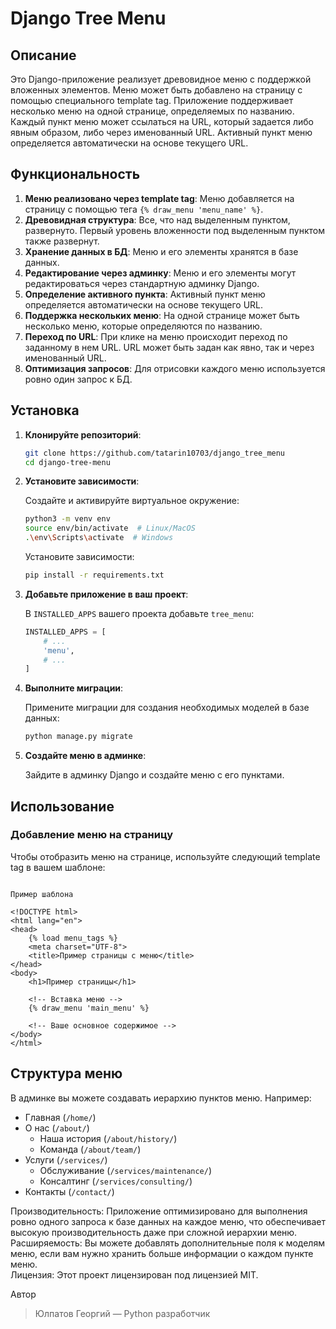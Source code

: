 # Django Tree Menu

## Описание

Это Django-приложение реализует древовидное меню с поддержкой вложенных элементов. Меню может быть добавлено на страницу с помощью специального template tag. Приложение поддерживает несколько меню на одной странице, определяемых по названию. Каждый пункт меню может ссылаться на URL, который задается либо явным образом, либо через именованный URL. Активный пункт меню определяется автоматически на основе текущего URL.

## Функциональность

1. **Меню реализовано через template tag**: Меню добавляется на страницу с помощью тега `{% draw_menu 'menu_name' %}`.
2. **Древовидная структура**: Все, что над выделенным пунктом, развернуто. Первый уровень вложенности под выделенным пунктом также развернут.
3. **Хранение данных в БД**: Меню и его элементы хранятся в базе данных.
4. **Редактирование через админку**: Меню и его элементы могут редактироваться через стандартную админку Django.
5. **Определение активного пункта**: Активный пункт меню определяется автоматически на основе текущего URL.
6. **Поддержка нескольких меню**: На одной странице может быть несколько меню, которые определяются по названию.
7. **Переход по URL**: При клике на меню происходит переход по заданному в нем URL. URL может быть задан как явно, так и через именованный URL.
8. **Оптимизация запросов**: Для отрисовки каждого меню используется ровно один запрос к БД.

## Установка

1. **Клонируйте репозиторий**:

    ```bash
    git clone https://github.com/tatarin10703/django_tree_menu
    cd django-tree-menu
    ```

2. **Установите зависимости**:

    Создайте и активируйте виртуальное окружение:

    ```bash
    python3 -m venv env
    source env/bin/activate  # Linux/MacOS
    .\env\Scripts\activate  # Windows
    ```

    Установите зависимости:

    ```bash
    pip install -r requirements.txt
    ```

3. **Добавьте приложение в ваш проект**:

    В `INSTALLED_APPS` вашего проекта добавьте `tree_menu`:

    ```python
    INSTALLED_APPS = [
        # ...
        'menu',
        # ...
    ]
    ```

4. **Выполните миграции**:

    Примените миграции для создания необходимых моделей в базе данных:

    ```bash
    python manage.py migrate
    ```

5. **Создайте меню в админке**:

    Зайдите в админку Django и создайте меню с его пунктами.

## Использование

### Добавление меню на страницу

Чтобы отобразить меню на странице, используйте следующий template tag в вашем шаблоне:

```django

Пример шаблона

<!DOCTYPE html>
<html lang="en">
<head>
    {% load menu_tags %}
    <meta charset="UTF-8">
    <title>Пример страницы с меню</title>
</head>
<body>
    <h1>Пример страницы</h1>
    
    <!-- Вставка меню -->
    {% draw_menu 'main_menu' %}

    <!-- Ваше основное содержимое -->
</body>
</html>

```
##  Структура меню
В админке вы можете создавать иерархию пунктов меню. Например:

- Главная (`/home/`)
- О нас (`/about/`)
  - Наша история (`/about/history/`)
  - Команда (`/about/team/`)
- Услуги (`/services/`)
  - Обслуживание (`/services/maintenance/`)
  - Консалтинг (`/services/consulting/`)
- Контакты (`/contact/`)


Производительность: Приложение оптимизировано для выполнения ровно одного запроса к базе данных на каждое меню, что обеспечивает высокую производительность даже при сложной иерархии меню.   
Расширяемость: Вы можете добавлять дополнительные поля к моделям меню, если вам нужно хранить больше информации о каждом пункте меню.   
Лицензия:
Этот проект лицензирован под лицензией MIT.

Автор
>Юлпатов Георгий — Python разработчик